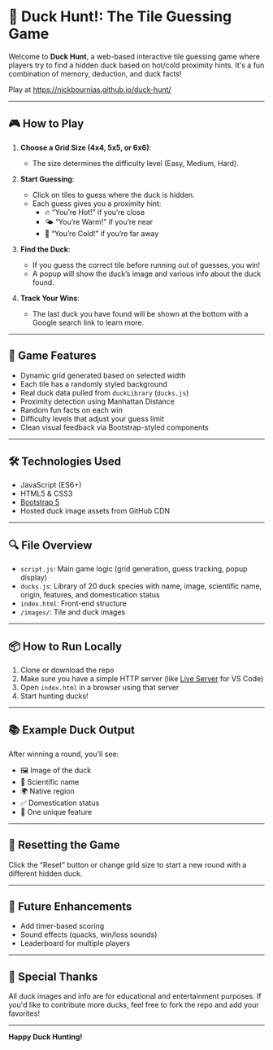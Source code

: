 # 🦆 Duck Hunt!: The Tile Guessing Game

Welcome to **Duck Hunt**, a web-based interactive tile guessing game where players try to find a hidden duck based on hot/cold proximity hints. It's a fun combination of memory, deduction, and duck facts!

Play at https://nickbournias.github.io/duck-hunt/

---

## 🎮 How to Play

1. **Choose a Grid Size (4x4, 5x5, or 6x6)**:
   - The size determines the difficulty level (Easy, Medium, Hard).

2. **Start Guessing**:
   - Click on tiles to guess where the duck is hidden.
   - Each guess gives you a proximity hint:
     - 🔥 “You’re Hot!” if you’re close
     - 🌤 “You’re Warm!” if you’re near
     - 🧊 “You’re Cold!” if you’re far away

3. **Find the Duck**:
   - If you guess the correct tile before running out of guesses, you win!
   - A popup will show the duck’s image and various info about the duck found.

4. **Track Your Wins**:
   - The last duck you have found will be shown at the bottom with a Google search link to learn more.

---

## 🧠 Game Features

- Dynamic grid generated based on selected width
- Each tile has a randomly styled background
- Real duck data pulled from `duckLibrary` (`ducks.js`)
- Proximity detection using Manhattan Distance
- Random fun facts on each win
- Difficulty levels that adjust your guess limit
- Clean visual feedback via Bootstrap-styled components

---

## 🛠️ Technologies Used

- JavaScript (ES6+)
- HTML5 & CSS3
- [Bootstrap 5](https://getbootstrap.com/)
- Hosted duck image assets from GitHub CDN

---

## 🔍 File Overview

- `script.js`: Main game logic (grid generation, guess tracking, popup display)
- `ducks.js`: Library of 20 duck species with name, image, scientific name, origin, features, and domestication status
- `index.html`: Front-end structure
- `/images/`: Tile and duck images

---

## 📦 How to Run Locally

1. Clone or download the repo
2. Make sure you have a simple HTTP server (like [Live Server](https://marketplace.visualstudio.com/items?itemName=ritwickdey.LiveServer) for VS Code)
3. Open `index.html` in a browser using that server
4. Start hunting ducks!

---

## 📚 Example Duck Output

After winning a round, you'll see:

- 🖼 Image of the duck
- 🧬 Scientific name
- 🌍 Native region
- ✅ Domestication status
- 🌟 One unique feature

---

## 🧼 Resetting the Game

Click the “Reset” button or change grid size to start a new round with a different hidden duck.

---

## 👾 Future Enhancements

- Add timer-based scoring
- Sound effects (quacks, win/loss sounds)
- Leaderboard for multiple players

---

## 🦆 Special Thanks

All duck images and info are for educational and entertainment purposes. If you'd like to contribute more ducks, feel free to fork the repo and add your favorites!

---

**Happy Duck Hunting!**
